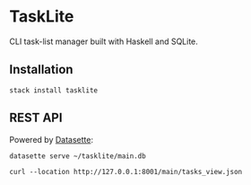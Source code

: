 # TaskLite

CLI task-list manager built with Haskell and SQLite.

## Installation

```shell
stack install tasklite
```

## REST API

Powered by [Datasette](https://github.com/simonw/datasette):

```shell
datasette serve ~/tasklite/main.db
```

```shell
curl --location http://127.0.0.1:8001/main/tasks_view.json
```
